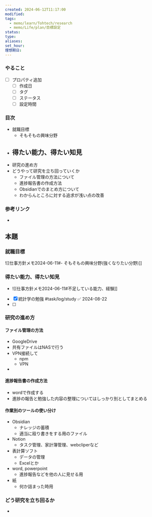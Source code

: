 ```yaml
---
created: 2024-06-12T11:17:00
modified: 
tags:
  - memo/learn/Tohtech/research
  - memo/Life/plan/目標設定
status: 
type: 
aliases: 
set_hour: 
理想期日:
---
```

### やること
- [ ] プロパティ追加
	- [ ] 作成日
	- [ ] タグ
	- [ ] ステータス
	- [ ] 設定時間
### 目次
- 就職目標
	- そもそもの興味分野
- 得たい能力、得たい知見
	- 
- 研究の進め方
- どうやって研究を立ち回っていくか
	- ファイル管理の方法について
	- 進捗報告書の作成方法
	- Obsidianでのまとめ方について
	- わからんところに対する追求が浅い点の改善
### 参考リンク
- 
## 本題
### 就職目標
![[仕事方針メモ2024-06-11#- そもそもの興味分野(強くなりたい分野)]]
### 得たい能力、得たい知見
- ![[仕事方針メモ2024-06-11#不足している能力、経験]]
- [x] 統計学の勉強 #task/log/study ✅ 2024-08-22
- [ ] 
### 研究の進め方
#### ファイル管理の方法
- GoogleDrive
- 共有ファイルはNASで行う
- VPN接続して
	- npm
	- VPN
- 
#### 進捗報告書の作成方法
- wordで作成する
- 進捗の報告と勉強した内容の整理についてはしっかり別としてまとめる
#### 作業別のツールの使い分け
- Obsidian
	- ナレッジの蓄積
	- 適当に殴り書きをする用のファイル
- Notion
	- タスク管理、家計簿管理、webcliperなど
- 表計算ソフト
	- データの管理
	- Excelとか
- word, powerpoint
	- 進捗報告などを他の人に見せる用
- 紙
	- 何か詰まった時用
### どう研究を立ち回るか
- 